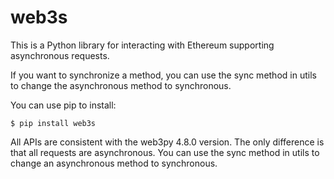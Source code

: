 # web3s
This is a Python library for interacting with Ethereum supporting asynchronous requests.

If you want to synchronize a method, you can use the sync method in utils to change the asynchronous method to synchronous.

You can use pip to install:
```shell
$ pip install web3s
```

All APIs are consistent with the web3py 4.8.0 version. The only difference is that all requests are asynchronous. You can use the sync method in utils to change an asynchronous method to synchronous.

